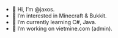 - 👋 Hi, I’m @jaxos.
- 👀 I’m interested in Minecraft & Bukkit.
- 🌱 I’m currently learning C#, Java.
- 💞️ I’m working on vietmine.com (admin).
